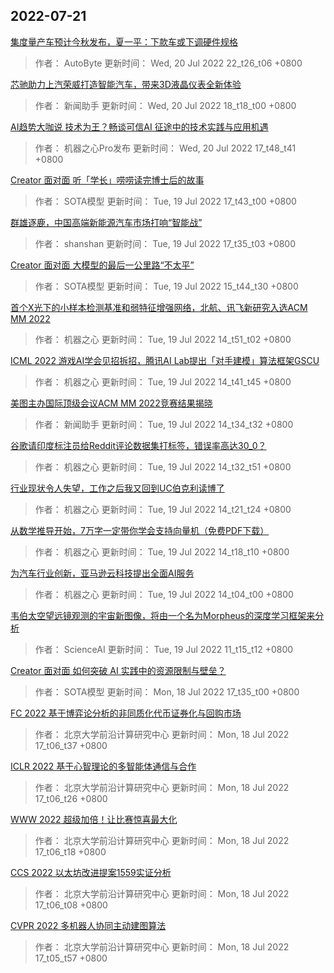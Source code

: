 
## 2022-07-21

 [集度量产车预计今秋发布，夏一平：下款车或下调硬件规格](https://www.jiqizhixin.com/articles/2022-07-20-9)

> 作者： AutoByte  更新时间： Wed, 20 Jul 2022 22_t26_t06 +0800

 [芯驰助力上汽荣威打造智能汽车，带来3D液晶仪表全新体验](https://www.jiqizhixin.com/articles/2022-07-20-8)

> 作者： 新闻助手  更新时间： Wed, 20 Jul 2022 18_t18_t00 +0800

 [AI趋势大咖说   技术为王？畅谈可信AI 征途中的技术实践与应用机遇](https://www.jiqizhixin.com/articles/2022-07-20-4)

> 作者： 机器之心Pro发布  更新时间： Wed, 20 Jul 2022 17_t48_t41 +0800

 [Creator 面对面   听「学长」唠唠读完博士后的故事](https://www.jiqizhixin.com/articles/2022-07-20-3)

> 作者： SOTA模型  更新时间： Tue, 19 Jul 2022 17_t43_t00 +0800

 [群雄逐鹿，中国高端新能源汽车市场打响“智能战”](https://www.jiqizhixin.com/articles/2022-07-19-10)

> 作者： shanshan  更新时间： Tue, 19 Jul 2022 17_t35_t03 +0800

 [Creator 面对面   大模型的最后一公里路“不太平”](https://www.jiqizhixin.com/articles/2022-07-13-12)

> 作者： SOTA模型  更新时间： Tue, 19 Jul 2022 15_t44_t30 +0800

 [首个X光下的小样本检测基准和弱特征增强网络，北航、讯飞新研究入选ACM MM 2022](https://www.jiqizhixin.com/articles/2022-07-19-9)

> 作者： 机器之心  更新时间： Tue, 19 Jul 2022 14_t51_t02 +0800

 [ICML 2022   游戏AI学会见招拆招，腾讯AI Lab提出「对手建模」算法框架GSCU](https://www.jiqizhixin.com/articles/2022-07-19-8)

> 作者： 机器之心  更新时间： Tue, 19 Jul 2022 14_t41_t45 +0800

 [美图主办国际顶级会议ACM MM 2022竞赛结果揭晓](https://www.jiqizhixin.com/articles/2022-07-19-7)

> 作者： 新闻助手  更新时间： Tue, 19 Jul 2022 14_t34_t32 +0800

 [谷歌请印度标注员给Reddit评论数据集打标签，错误率高达30_0？](https://www.jiqizhixin.com/articles/2022-07-19-6)

> 作者： 机器之心  更新时间： Tue, 19 Jul 2022 14_t32_t51 +0800

 [行业现状令人失望，工作之后我又回到UC伯克利读博了](https://www.jiqizhixin.com/articles/2022-07-19-5)

> 作者： 机器之心  更新时间： Tue, 19 Jul 2022 14_t21_t24 +0800

 [从数学推导开始，7万字一定带你学会支持向量机（免费PDF下载）](https://www.jiqizhixin.com/articles/2022-07-19-4)

> 作者： 机器之心  更新时间： Tue, 19 Jul 2022 14_t18_t10 +0800

 [为汽车行业创新，亚马逊云科技提出全面AI服务](https://www.jiqizhixin.com/articles/2022-07-19-3)

> 作者： 机器之心  更新时间： Tue, 19 Jul 2022 14_t04_t00 +0800

 [韦伯太空望远镜观测的宇宙新图像，将由一个名为Morpheus的深度学习框架来分析](https://www.jiqizhixin.com/articles/2022-07-19)

> 作者： ScienceAI  更新时间： Tue, 19 Jul 2022 11_t15_t12 +0800

 [Creator 面对面   如何突破 AI 实践中的资源限制与壁垒？](https://www.jiqizhixin.com/articles/2022-07-20-2)

> 作者： SOTA模型  更新时间： Mon, 18 Jul 2022 17_t35_t00 +0800

 [FC 2022   基于博弈论分析的非同质化代币证券化与回购市场](https://www.jiqizhixin.com/articles/2022-02-08-1)

> 作者： 北京大学前沿计算研究中心  更新时间： Mon, 18 Jul 2022 17_t06_t37 +0800

 [ICLR 2022   基于心智理论的多智能体通信与合作](https://www.jiqizhixin.com/articles/2022-02-18-1)

> 作者： 北京大学前沿计算研究中心  更新时间： Mon, 18 Jul 2022 17_t06_t26 +0800

 [WWW 2022   超级加倍！让比赛惊喜最大化](https://www.jiqizhixin.com/articles/2022-01-28-1)

> 作者： 北京大学前沿计算研究中心  更新时间： Mon, 18 Jul 2022 17_t06_t18 +0800

 [CCS 2022   以太坊改进提案1559实证分析](https://www.jiqizhixin.com/articles/2022-04-11-1)

> 作者： 北京大学前沿计算研究中心  更新时间： Mon, 18 Jul 2022 17_t06_t08 +0800

 [CVPR 2022   多机器人协同主动建图算法](https://www.jiqizhixin.com/articles/2022-03-31-1)

> 作者： 北京大学前沿计算研究中心  更新时间： Mon, 18 Jul 2022 17_t05_t57 +0800
